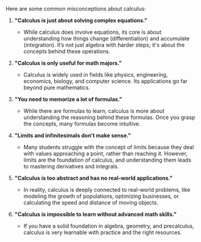Here are some common misconceptions about calculus:

1. **"Calculus is just about solving complex equations."**
   - While calculus does involve equations, its core is about understanding how things change (differentiation) and accumulate (integration). It’s not just algebra with harder steps; it's about the concepts behind these operations.

2. **"Calculus is only useful for math majors."**
   - Calculus is widely used in fields like physics, engineering, economics, biology, and computer science. Its applications go far beyond pure mathematics.

3. **"You need to memorize a lot of formulas."**
   - While there are formulas to learn, calculus is more about understanding the reasoning behind these formulas. Once you grasp the concepts, many formulas become intuitive.

4. **"Limits and infinitesimals don't make sense."**
   - Many students struggle with the concept of limits because they deal with values approaching a point, rather than reaching it. However, limits are the foundation of calculus, and understanding them leads to mastering derivatives and integrals.

5. **"Calculus is too abstract and has no real-world applications."**
   - In reality, calculus is deeply connected to real-world problems, like modeling the growth of populations, optimizing businesses, or calculating the speed and distance of moving objects.

6. **"Calculus is impossible to learn without advanced math skills."**
   - If you have a solid foundation in algebra, geometry, and precalculus, calculus is very learnable with practice and the right resources.
